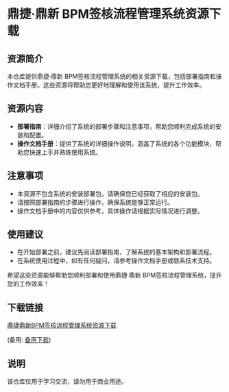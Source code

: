 # 鼎捷·鼎新 BPM签核流程管理系统资源下载

## 资源简介

本仓库提供鼎捷·鼎新 BPM签核流程管理系统的相关资源下载，包括部署指南和操作文档手册。这些资源将帮助您更好地理解和使用该系统，提升工作效率。

## 资源内容

- **部署指南**：详细介绍了系统的部署步骤和注意事项，帮助您顺利完成系统的安装和配置。
- **操作文档手册**：提供了系统的详细操作说明，涵盖了系统的各个功能模块，帮助您快速上手并熟练使用系统。

## 注意事项

- 本资源不包含系统的安装部署包，请确保您已经获取了相应的安装包。
- 请按照部署指南的步骤进行操作，确保系统能够正常运行。
- 操作文档手册中的内容仅供参考，具体操作请根据实际情况进行调整。

## 使用建议

- 在开始部署之前，建议先阅读部署指南，了解系统的基本架构和部署流程。
- 在系统使用过程中，如有任何疑问，请参考操作文档手册或联系技术支持。

希望这些资源能够帮助您顺利部署和使用鼎捷·鼎新 BPM签核流程管理系统，提升您的工作效率！

## 下载链接
[鼎捷鼎新BPM签核流程管理系统资源下载](https://pan.quark.cn/s/c3f47b0c4c73) 

(备用: [备用下载](https://pan.baidu.com/s/1xlbBmVwttzu0xS4ivYUPZA?pwd=1234))

## 说明

该仓库仅用于学习交流，请勿用于商业用途。
